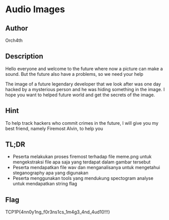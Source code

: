# Audio Images

## Author
Orch4th

## Description

Hello everyone and welcome to the future where now a picture can make a sound. But the future also have a problems, so we need your help

The image of a future legendary developer that we look after was one day hacked by a mysterious person and he was hiding something in the image. I hope you want to helped future world and get the secrets of the image.

## Hint
To help track hackers who commit crimes in the future, I will give you my best friend, namely Firemost Alvin, to help you

## TL;DR
- Peserta melakukan proses firemost terhadap file meme.png untuk mengekstraksi file apa saja yang terdapat dalam gambar tersebut
- Peserta mendapatkan file wav dan menganalisanya untuk mengetahui steganography apa yang digunakan
- Peserta menggunakan tools yang mendukung spectogram analyse untuk mendapatkan string flag

## Flag
TCP1P{4nn0y1ng_f0r3ns1cs_1m4g3_4nd_4ud10!!!}
